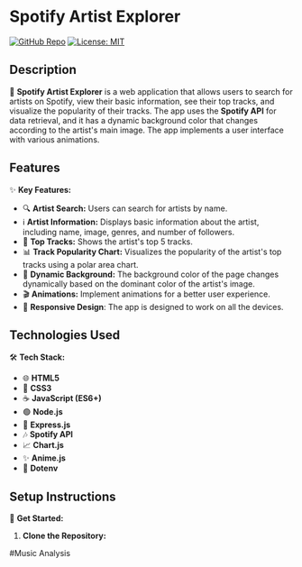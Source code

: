 # Spotify Artist Explorer

[![GitHub Repo](https://img.shields.io/badge/GitHub-Repo-blue?logo=github)](https://github.com/your-username/spotify-artist-explorer)
[![License: MIT](https://img.shields.io/badge/License-MIT-yellow.svg)](https://opensource.org/licenses/MIT)

## Description

🎤 **Spotify Artist Explorer** is a web application that allows users to search for artists on Spotify, view their basic information, see their top tracks, and visualize the popularity of their tracks. The app uses the **Spotify API** for data retrieval, and it has a dynamic background color that changes according to the artist's main image. The app implements a user interface with various animations.

## Features

✨ **Key Features:**

-   🔍 **Artist Search:** Users can search for artists by name.
-   ℹ️ **Artist Information:** Displays basic information about the artist, including name, image, genres, and number of followers.
-   🎵 **Top Tracks:** Shows the artist's top 5 tracks.
-   📊 **Track Popularity Chart:** Visualizes the popularity of the artist's top tracks using a polar area chart.
-   🎨 **Dynamic Background:** The background color of the page changes dynamically based on the dominant color of the artist's image.
-   🎬 **Animations:** Implement animations for a better user experience.
- 📱 **Responsive Design**: The app is designed to work on all the devices.

## Technologies Used

🛠️ **Tech Stack:**

-   🌐 **HTML5**
-   🎨 **CSS3**
-   ☕ **JavaScript (ES6+)**
-   🟢 **Node.js**
-   🚀 **Express.js**
-   🎶 **Spotify API**
-   📈 **Chart.js**
-   ✨ **Anime.js**
- 🔑 **Dotenv**

## Setup Instructions

🚀 **Get Started:**

1.  **Clone the Repository:**

#Music Analysis